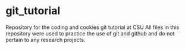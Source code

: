 # git_tutorial
Repository for the coding and cookies git tutorial at CSU
All files in this repository were used to practice the use of git and github and do not pertain to any research projects.
